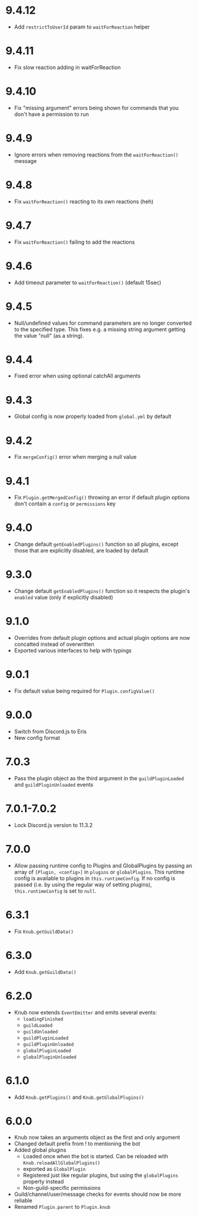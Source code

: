 # 9.4.12
* Add `restrictToUserId` param to `waitForReaction` helper

# 9.4.11
* Fix slow reaction adding in waitForReaction

# 9.4.10
* Fix "missing argument" errors being shown for commands that you don't have a permission to run

# 9.4.9
* Ignore errors when removing reactions from the `waitForReaction()` message

# 9.4.8
* Fix `waitForReaction()` reacting to its own reactions (heh)

# 9.4.7
* Fix `waitForReaction()` failing to add the reactions

# 9.4.6
* Add timeout parameter to `waitForReaction()` (default 15sec)

# 9.4.5
* Null/undefined values for command parameters are no longer converted to the specified type.
This fixes e.g. a missing string argument getting the value "null" (as a string).

# 9.4.4
* Fixed error when using optional catchAll arguments

# 9.4.3
* Global config is now properly loaded from `global.yml` by default

# 9.4.2
* Fix `mergeConfig()` error when merging a null value

# 9.4.1
* Fix `Plugin.getMergedConfig()` throwing an error if default plugin options don't contain a `config` or `permissions` key

# 9.4.0
* Change default `getEnabledPlugins()` function so all plugins, except those that are explicitly disabled, are loaded by default

# 9.3.0
* Change default `getEnabledPlugins()` function so it respects the plugin's `enabled` value (only if explicitly disabled)

# 9.1.0
* Overrides from default plugin options and actual plugin options are now concatted instead of overwritten
* Exported various interfaces to help with typings

# 9.0.1
* Fix default value being required for `Plugin.configValue()`

# 9.0.0
* Switch from Discord.js to Eris
* New config format

# 7.0.3
* Pass the plugin object as the third argument in the `guildPluginLoaded` and `guildPluginUnloaded` events

# 7.0.1-7.0.2
* Lock Discord.js version to 11.3.2

# 7.0.0
* Allow passing runtime config to Plugins and GlobalPlugins by passing an array of `[Plugin, <config>]` in `plugins` or `globalPlugins`.
This runtime config is available to plugins in `this.runtimeConfig`. If no config is passed (i.e. by using the regular way of setting plugins), `this.runtimeConfig` is set to `null`.

# 6.3.1
* Fix `Knub.getGuildData()`

# 6.3.0
* Add `Knub.getGuildData()`

# 6.2.0
* Knub now extends `EventEmitter` and emits several events:
  * `loadingFinished`
  * `guildLoaded`
  * `guildUnloaded`
  * `guildPluginLoaded`
  * `guildPluginUnloaded`
  * `globalPluginLoaded`
  * `globalPluginUnloaded`

# 6.1.0
* Add `Knub.getPlugins()` and `Knub.getGlobalPlugins()`

# 6.0.0
* Knub now takes an arguments object as the first and only argument
* Changed default prefix from ! to mentioning the bot
* Added global plugins
  * Loaded once when the bot is started. Can be reloaded with `Knub.reloadAllGlobalPlugins()`
  * exported as `GlobalPlugin`
  * Registered just like regular plugins, but using the `globalPlugins` property instead
  * Non-guild-specific permissions
* Guild/channel/user/message checks for events should now be more reliable
* Renamed `Plugin.parent` to `Plugin.knub`
